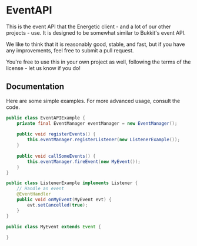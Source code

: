 EventAPI
========

This is the event API that the Energetic client - and a lot of our other projects - use. It is designed to be somewhat similar to Bukkit's event API.

We like to think that it is reasonably good, stable, and fast, but if you have any improvements, feel free to submit a pull request.

You're free to use this in your own project as well, following the terms of the license - let us know if you do!

## Documentation

Here are some simple examples. For more advanced usage, consult the code.

```java
public class EventAPIExample {
    private final EventManager eventManager = new EventManager();
    
    public void registerEvents() {
        this.eventManager.registerListener(new ListenerExample());
    }
    
    public void callSomeEvents() {
        this.eventManager.fireEvent(new MyEvent());
    }
}

public class ListenerExample implements Listener {
    // Handle an event
    @EventHandler
    public void onMyEvent(MyEvent evt) {
        evt.setCancelled(true);
    }
}

public class MyEvent extends Event {
    
}
```